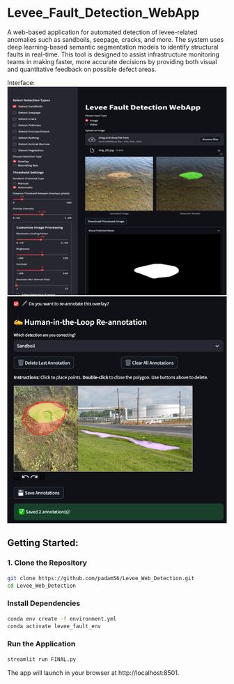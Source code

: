 # Levee_Fault_Detection_WebApp
A web-based application for automated detection of levee-related anomalies such as sandboils, seepage, cracks, and more. The system uses deep learning-based semantic segmentation models to identify structural faults in real-time.
This tool is designed to assist infrastructure monitoring teams in making faster, more accurate decisions by providing both visual and quantitative feedback on possible defect areas. 

Interface:
![Sample Image](./img1.png)
![Sample Image](./img2.png)

## Getting Started:

### 1. Clone the Repository

```bash
git clone https://github.com/padam56/Levee_Web_Detection.git
cd Levee_Web_Detection
```

### Install Dependencies

```bash
conda env create -f environment.yml
conda activate levee_fault_env
```

### Run the Application

```bash
streamlit run FINAL.py
```

The app will launch in your browser at http://localhost:8501. 
